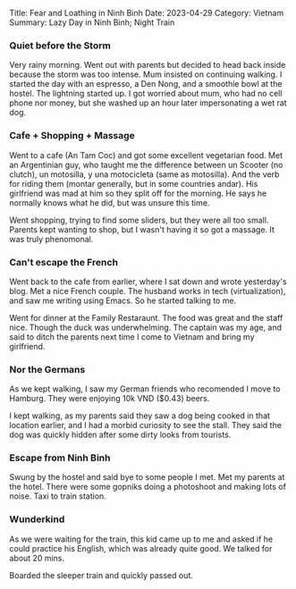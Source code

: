 Title: Fear and Loathing in Ninh Binh
Date: 2023-04-29
Category: Vietnam
Summary: Lazy Day in Ninh Binh; Night Train

### Quiet before the Storm
Very rainy morning. Went out with parents but decided to head back inside because the storm was too intense. Mum insisted on continuing walking. I started the day with an espresso, a Den Nong, and a smoothie bowl at the hostel. The lightning started up. I got worried about mum, who had no cell phone nor money, but she washed up an hour later impersonating a wet rat dog.

### Cafe + Shopping + Massage
Went to a cafe (An Tam Coc) and got some excellent vegetarian food. Met an Argentinian guy, who taught me the difference between un Scooter (no clutch), un motosilla, y una motocicleta (same as motosilla). And the verb for riding them (montar generally, but in some countries andar). His girlfriend was mad at him so they split off for the morning. He says he normally knows what he did, but was unsure this time.

Went shopping, trying to find some sliders, but they were all too small. Parents kept wanting to shop, but I wasn't having it so got a massage. It was truly phenomonal.

### Can't escape the French
Went back to the cafe from earlier, where I sat down and wrote yesterday's blog. Met a nice French couple. The husband works in tech (virtualization), and saw me writing using Emacs. So he started talking to me.

Went for dinner at the Family Restaraunt. The food was great and the staff nice. Though the duck was underwhelming. The captain was my age, and said to ditch the parents next time I come to Vietnam and bring my girlfriend. 

### Nor the Germans
As we kept walking, I saw my German friends who recomended I move to Hamburg. They were enjoying 10k VND ($0.43) beers.

I kept walking, as my parents said they saw a dog being cooked in that location earlier, and I had a morbid curiosity to see the stall. They said the dog was quickly hidden after some dirty looks from tourists.

### Escape from Ninh Binh
Swung by the hostel and said bye to some people I met. Met my parents at the hotel. There were some gopniks doing a photoshoot and making lots of noise. Taxi to train station.

### Wunderkind
As we were waiting for the train, this kid came up to me and asked if he could practice his English, which was already quite good. We talked for about 20 mins.

Boarded the sleeper train and quickly passed out.
